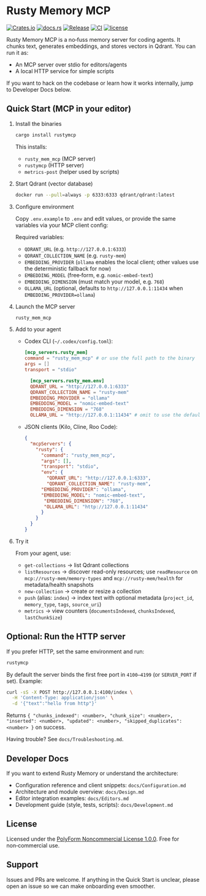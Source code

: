 # Rusty Memory MCP

[![Crates.io](https://img.shields.io/crates/v/rustymcp.svg?style=flat-square)](https://crates.io/crates/rustymcp)
[![docs.rs](https://docs.rs/rustymcp/badge.svg)](https://docs.rs/rustymcp/0.1.1)
[![Release](https://img.shields.io/badge/release-v0.1.1-blue?style=flat-square)](https://github.com/CaliLuke/rusty-mcp/releases/tag/v0.1.1)
[![CI](https://github.com/CaliLuke/rusty-mcp/actions/workflows/ci.yml/badge.svg)](https://github.com/CaliLuke/rusty-mcp/actions/workflows/ci.yml)
[![license](https://img.shields.io/badge/license-PolyForm%20Noncommercial-blue?style=flat-square)](LICENSE)

Rusty Memory MCP is a no‑fuss memory server for coding agents. It chunks text, generates embeddings, and stores vectors in Qdrant. You can run it as:

- An MCP server over stdio for editors/agents
- A local HTTP service for simple scripts

If you want to hack on the codebase or learn how it works internally, jump to Developer Docs below.

## Quick Start (MCP in your editor)

1. Install the binaries

   ```bash
   cargo install rustymcp
   ```

   This installs:
   - `rusty_mem_mcp` (MCP server)
   - `rustymcp` (HTTP server)
   - `metrics-post` (helper used by scripts)

2. Start Qdrant (vector database)

   ```bash
   docker run --pull=always -p 6333:6333 qdrant/qdrant:latest
   ```

3. Configure environment

   Copy `.env.example` to `.env` and edit values, or provide the same variables via your MCP client config:

   Required variables:
   - `QDRANT_URL` (e.g. `http://127.0.0.1:6333`)
   - `QDRANT_COLLECTION_NAME` (e.g. `rusty-mem`)
   - `EMBEDDING_PROVIDER` (`ollama` enables the local client; other values use the deterministic fallback for now)
   - `EMBEDDING_MODEL` (free‑form, e.g. `nomic-embed-text`)
   - `EMBEDDING_DIMENSION` (must match your model, e.g. `768`)
   - `OLLAMA_URL` (optional, defaults to `http://127.0.0.1:11434` when `EMBEDDING_PROVIDER=ollama`)

4. Launch the MCP server

   ```bash
   rusty_mem_mcp
   ```

5. Add to your agent

   - Codex CLI (`~/.codex/config.toml`):

     ```toml
     [mcp_servers.rusty_mem]
     command = "rusty_mem_mcp" # or use the full path to the binary
     args = []
     transport = "stdio"

       [mcp_servers.rusty_mem.env]
       QDRANT_URL = "http://127.0.0.1:6333"
       QDRANT_COLLECTION_NAME = "rusty-mem"
       EMBEDDING_PROVIDER = "ollama"
       EMBEDDING_MODEL = "nomic-embed-text"
       EMBEDDING_DIMENSION = "768"
       OLLAMA_URL = "http://127.0.0.1:11434" # omit to use the default
     ```

   - JSON clients (Kilo, Cline, Roo Code):

     ```json
     {
       "mcpServers": {
         "rusty": {
           "command": "rusty_mem_mcp",
           "args": [],
           "transport": "stdio",
           "env": {
             "QDRANT_URL": "http://127.0.0.1:6333",
             "QDRANT_COLLECTION_NAME": "rusty-mem",
           "EMBEDDING_PROVIDER": "ollama",
           "EMBEDDING_MODEL": "nomic-embed-text",
            "EMBEDDING_DIMENSION": "768",
            "OLLAMA_URL": "http://127.0.0.1:11434"
           }
         }
       }
     }
     ```

6. Try it

   From your agent, use:
   - `get-collections` → list Qdrant collections
   - `listResources` → discover read-only resources; use `readResource` on `mcp://rusty-mem/memory-types` and `mcp://rusty-mem/health` for metadata/health snapshots
   - `new-collection` → create or resize a collection
   - `push` (alias: `index`) → index text with optional metadata (`project_id`, `memory_type`, `tags`, `source_uri`)
   - `metrics` → view counters (`documentsIndexed`, `chunksIndexed`, `lastChunkSize`)

## Optional: Run the HTTP server

If you prefer HTTP, set the same environment and run:

```bash
rustymcp
```

By default the server binds the first free port in `4100–4199` (or `SERVER_PORT` if set). Example:

```bash
curl -sS -X POST http://127.0.0.1:4100/index \
  -H 'Content-Type: application/json' \
  -d '{"text":"hello from http"}'
```

Returns `{ "chunks_indexed": <number>, "chunk_size": <number>, "inserted": <number>, "updated": <number>, "skipped_duplicates": <number> }` on success.

Having trouble? See `docs/Troubleshooting.md`.

## Developer Docs

If you want to extend Rusty Memory or understand the architecture:

- Configuration reference and client snippets: `docs/Configuration.md`
- Architecture and module overview: `docs/Design.md`
- Editor integration examples: `docs/Editors.md`
- Development guide (style, tests, scripts): `docs/Development.md`

## License

Licensed under the [PolyForm Noncommercial License 1.0.0](LICENSE). Free for non‑commercial use.

## Support

Issues and PRs are welcome. If anything in the Quick Start is unclear, please open an issue so we can make onboarding even smoother.

